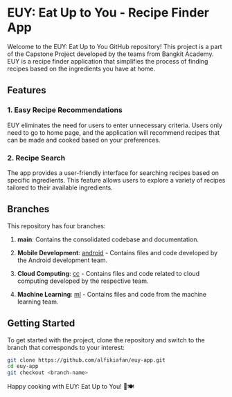 # EUY: Eat Up to You - Recipe Finder App

Welcome to the EUY: Eat Up to You GitHub repository! This project is a part of the Capstone Project developed by the teams from Bangkit Academy. EUY is a recipe finder application that simplifies the process of finding recipes based on the ingredients you have at home.

## Features

### 1. Easy Recipe Recommendations
EUY eliminates the need for users to enter unnecessary criteria. Users only need to go to home page, and the application will recommend recipes that can be made and cooked based on your preferences.

### 2. Recipe Search
The app provides a user-friendly interface for searching recipes based on specific ingredients. This feature allows users to explore a variety of recipes tailored to their available ingredients.

## Branches

This repository has four branches:

1. **main**: Contains the consolidated codebase and documentation.

2. **Mobile Development**: [android](https://github.com/alfikiafan/EUY-App/tree/android) - Contains files and code developed by the Android development team.

3. **Cloud Computing**: [cc](https://github.com/alfikiafan/EUY-App/tree/cc) - Contains files and code related to cloud computing developed by the respective team.

4. **Machine Learning**: [ml](https://github.com/alfikiafan/EUY-App/tree/ml) - Contains files and code from the machine learning team.

## Getting Started

To get started with the project, clone the repository and switch to the branch that corresponds to your interest:

```bash
git clone https://github.com/alfikiafan/euy-app.git
cd euy-app
git checkout <branch-name>
```

Happy cooking with EUY: Eat Up to You! 🍲🍽️